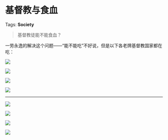 # 基督教与食血

Tags: **Society**

> 基督教徒能不能食血？



一劳永逸的解决这个问题——“能不能吃”不好说，但是以下各老牌基督教国家都在吃：

![](https://pica.zhimg.com/50/v2-ad459d44fa196436ef45446677b8b894_720w.jpg?source=1940ef5c)  


![](https://pica.zhimg.com/50/v2-a2d838b52a1f37ca626eaf8ad7550767_720w.jpg?source=1940ef5c)  


![](https://pic2.zhimg.com/50/v2-3a4aad53b443404074a46888eda6583a_720w.jpg?source=1940ef5c)  


![](https://pica.zhimg.com/50/v2-3fcb70de43e280986f1746df4ce107f1_720w.jpg?source=1940ef5c)  




---

  


![](https://pica.zhimg.com/50/v2-d1e06cd837d38c8deb38b8bb2305ffe9_720w.jpg?source=1940ef5c)  


![](https://pic1.zhimg.com/50/v2-b8b32374d70806c186f9801d6ad0fb76_720w.jpg?source=1940ef5c)  


![](https://pic3.zhimg.com/50/v2-c669fd196d27d983c4b1dc7ef669f023_720w.jpg?source=1940ef5c)  


![](https://pic2.zhimg.com/50/v2-776f6c27b47561936ac09c7ba4446125_720w.jpg?source=1940ef5c)

